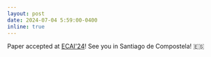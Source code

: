 ```yaml
---
layout: post
date: 2024-07-04 5:59:00-0400
inline: true
---
```


Paper accepted at [ECAI'24](https://www.ecai2024.eu/)! See you in Santiago de Compostela! :es:
